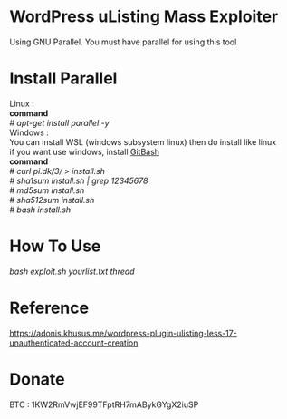 # WordPress uListing Mass Exploiter
Using GNU Parallel. You must have parallel for using this tool
# Install Parallel
Linux : <br>
<b>command</b> <br># <i>apt-get install parallel -y</i><br>
Windows : <br>
You can install WSL (windows subsystem linux) then do install like linux<br>if you want use windows, install <a href="https://git-scm.com/download/win">GitBash</a><br>
<b>command</b> <br># <i>curl pi.dk/3/ > install.sh <br># sha1sum install.sh | grep 12345678 <br># md5sum install.sh <br># sha512sum install.sh <br># bash install.sh</i><br>
# How To Use
<i>bash exploit.sh yourlist.txt thread</i>
# Reference
https://adonis.khusus.me/wordpress-plugin-ulisting-less-17-unauthenticated-account-creation
# Donate
BTC : 1KW2RmVwjEF99TFptRH7mABykGYgX2iuSP
